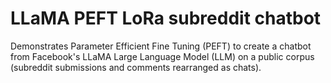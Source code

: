# LLaMA PEFT LoRa subreddit chatbot
Demonstrates Parameter Efficient Fine Tuning (PEFT) to create a chatbot from Facebook's LLaMA Large Language Model (LLM) on a public corpus (subreddit submissions and comments rearranged as chats).

